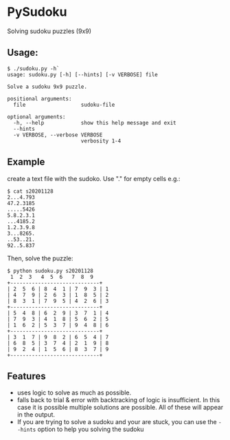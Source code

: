# PySudoku

Solving sudoku puzzles (9x9)

## Usage:

```
$ ./sudoku.py -h`
usage: sudoku.py [-h] [--hints] [-v VERBOSE] file

Solve a sudoku 9x9 puzzle.

positional arguments:
  file                  sudoku-file

optional arguments:
  -h, --help            show this help message and exit
  --hints
  -v VERBOSE, --verbose VERBOSE
                        verbosity 1-4
```


## Example

create a text file with the sudoko. Use "." for empty cells e.g.:

```
$ cat s20201128
2...4.793
47.2.3185
.....5426
5.8.2.3.1
...4185.2
1.2.3.9.8
3...8265.
..53..21.
92..5.837
```

Then, solve the puzzle:

```
$ python sudoku.py s20201128
 1  2  3   4  5  6   7  8  9
+-----------------------------+
| 2  5  6 | 8  4  1 | 7  9  3 | 1
| 4  7  9 | 2  6  3 | 1  8  5 | 2
| 8  3  1 | 7  9  5 | 4  2  6 | 3
+-----------------------------+
| 5  4  8 | 6  2  9 | 3  7  1 | 4
| 7  9  3 | 4  1  8 | 5  6  2 | 5
| 1  6  2 | 5  3  7 | 9  4  8 | 6
+-----------------------------+
| 3  1  7 | 9  8  2 | 6  5  4 | 7
| 6  8  5 | 3  7  4 | 2  1  9 | 8
| 9  2  4 | 1  5  6 | 8  3  7 | 9
+-----------------------------+
```

## Features

* uses logic to solve as much as possible.
* falls back to trial & error with backtracking of logic is insufficient. In this case it is possible multiple solutions are possible. All of these will appear in the output.
* If you are trying to solve a sudoku and your are stuck, you can use the 
`--hints` option to help you solving the sudoku


